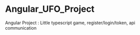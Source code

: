 # Angular_UFO_Project
Angular Project : Little typescript game, register/login/token, api communication
